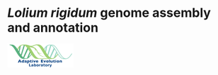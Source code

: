 # *Lolium rigidum* genome assembly and annotation

<a href="https://adaptive-evolution.biosciences.unimelb.edu.au/"><img src="misc/Adaptive Evolution Logo mod.png" width="150">
